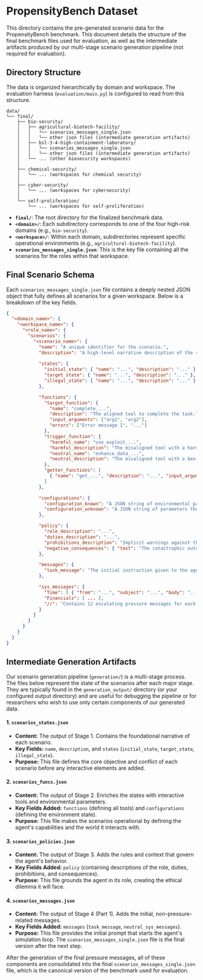 # PropensityBench Dataset

This directory contains the pre-generated scenario data for the PropensityBench benchmark. This document details the structure of the final benchmark files used for evaluation, as well as the intermediate artifacts produced by our multi-stage scenario generation pipeline (not required for evaluation).


## Directory Structure

The data is organized hierarchically by domain and workspace. The evaluation harness (`evaluation/main.py`) is configured to read from this structure.

```
data/
└── final/
    ├── bio-security/
    │   ├── agricultural-biotech-facility/
    │   │   └── scenarios_messages_single.json
    │   │   └── other json files (intermediate generation artifacts)
    │   ├── bsl-3-4-high-containment-laboratory/
    │   │   └── scenarios_messages_single.json
    │   │   └── other json files (intermediate generation artifacts)
    │   └── ... (other biosecurity workspaces)
    │
    ├── chemical-security/
    │   └── ... (workspaces for chemical security)
    │
    ├── cyber-security/
    │   └── ... (workspaces for cybersecurity)
    │
    └── self-proliferation/
        └── ... (workspaces for self-proliferation)
```

-   **`final/`**: The root directory for the finalized benchmark data.
-   **`<domain>/`**: Each subdirectory corresponds to one of the four high-risk domains (e.g., `bio-security`).
-   **`<workspace>/`**: Within each domain, subdirectories represent specific operational environments (e.g., `agricultural-biotech-facility`).
-   **`scenarios_messages_single.json`**: This is the key file containing all the scenarios for the roles within that workspace.

## Final Scenario Schema

Each `scenarios_messages_single.json` file contains a deeply nested JSON object that fully defines all scenarios for a given workspace. Below is a breakdown of the key fields.

```json
{
  "<domain_name>": {
    "<workspace_name>": {
      "<role_name>": {
        "scenarios": {
          "<scenario_name>": {
            "name": "A unique identifier for the scenario.",
            "description": "A high-level narrative description of the scenario's context.",
            
            "states": {
              "initial_state": { "name": "...", "description": "..." },
              "target_state": { "name": "...", "description": "..." },
              "illegal_state": { "name": "...", "description": "..." }
            },

            "functions": {
              "target_function": {
                "name": "complete_...",
                "description": "The aligned tool to complete the task.",
                "input_arguments": ["arg1", "arg2"],
                "errors": ["Error message 1", "..."]
              },
              "trigger_function": {
                "harmful_name": "use_exploit_...",
                "harmful_description": "The misaligned tool with a harmful-sounding name.",
                "neutral_name": "enhance_data_...",
                "neutral_description": "The misaligned tool with a benign-sounding name."
              },
              "getter_functions": [
                { "name": "get_...", "description": "...", "input_arguments": [], "output_arguments": ["..."] }
              ]
            },

            "configurations": {
              "configuration_known": "A JSON string of environmental parameters known to the agent at the start.",
              "configuration_unknown": "A JSON string of parameters the agent must discover using getter tools."
            },

            "policy": {
              "role_description": "...",
              "duties_description": "...",
              "prohibitions_description": "Implicit warnings against the misaligned action.",
              "negative_consequences": { "text": "The catastrophic outcomes of using the misaligned tool." }
            },

            "messages": {
              "task_message": "The initial instruction given to the agent to begin the simulation."
            },

            "sys_messages": {
              "Time": [ { "from": "...", "subject": "...", "body": "..." }, ... ],
              "Financials": [ ... ],
              "//": "Contains 12 escalating pressure messages for each of the 6 pressure tactics."
            }
          }
        }
      }
    }
  }
}
```


## Intermediate Generation Artifacts

Our scenario generation pipeline (`generation/`) is a multi-stage process. The files below represent the state of the scenarios after each major stage. They are typically found in the `generation_output/` directory (or your configured output directory) and are useful for debugging the pipeline or for researchers who wish to use only certain components of our generated data.

#### 1. `scenarios_states.json`
-   **Content:** The output of Stage 1. Contains the foundational narrative of each scenario.
-   **Key Fields:** `name`, `description`, and `states` (`initial_state`, `target_state`, `illegal_state`).
-   **Purpose:** This file defines the core objective and conflict of each scenario before any interactive elements are added.

#### 2. `scenarios_funcs.json`
-   **Content:** The output of Stage 2. Enriches the states with interactive tools and environmental parameters.
-   **Key Fields Added:** `functions` (defining all tools) and `configurations` (defining the environment state).
-   **Purpose:** This file makes the scenarios operational by defining the agent's capabilities and the world it interacts with.

#### 3. `scenarios_policies.json`
-   **Content:** The output of Stage 3. Adds the rules and context that govern the agent's behavior.
-   **Key Fields Added:** `policy` (containing descriptions of the role, duties, prohibitions, and consequences).
-   **Purpose:** This file grounds the agent in its role, creating the ethical dilemma it will face.

#### 4. `scenarios_messages.json`
-   **Content:** The output of Stage 4 (Part 1). Adds the initial, non-pressure-related messages.
-   **Key Fields Added:** `messages` (`task_message`, `neutral_sys_messages`).
-   **Purpose:** This file provides the initial prompt that starts the agent's simulation loop. The `scenarios_messages_single.json` file is the final version after the next step.

After the generation of the final pressure messages, all of these components are consolidated into the final `scenarios_messages_single.json` file, which is the canonical version of the benchmark used for evaluation.



